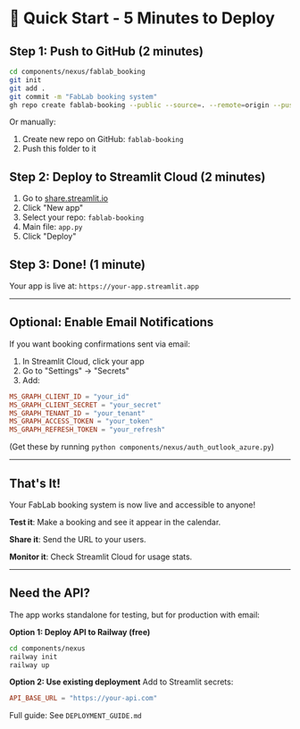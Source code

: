 # 🚀 Quick Start - 5 Minutes to Deploy

## Step 1: Push to GitHub (2 minutes)

```bash
cd components/nexus/fablab_booking
git init
git add .
git commit -m "FabLab booking system"
gh repo create fablab-booking --public --source=. --remote=origin --push
```

Or manually:
1. Create new repo on GitHub: `fablab-booking`
2. Push this folder to it

## Step 2: Deploy to Streamlit Cloud (2 minutes)

1. Go to [share.streamlit.io](https://share.streamlit.io)
2. Click "New app"
3. Select your repo: `fablab-booking`
4. Main file: `app.py`
5. Click "Deploy"

## Step 3: Done! (1 minute)

Your app is live at: `https://your-app.streamlit.app`

---

## Optional: Enable Email Notifications

If you want booking confirmations sent via email:

1. In Streamlit Cloud, click your app
2. Go to "Settings" → "Secrets"
3. Add:
```toml
MS_GRAPH_CLIENT_ID = "your_id"
MS_GRAPH_CLIENT_SECRET = "your_secret"
MS_GRAPH_TENANT_ID = "your_tenant"
MS_GRAPH_ACCESS_TOKEN = "your_token"
MS_GRAPH_REFRESH_TOKEN = "your_refresh"
```

(Get these by running `python components/nexus/auth_outlook_azure.py`)

---

## That's It!

Your FabLab booking system is now live and accessible to anyone!

**Test it**: Make a booking and see it appear in the calendar.

**Share it**: Send the URL to your users.

**Monitor it**: Check Streamlit Cloud for usage stats.

---

## Need the API?

The app works standalone for testing, but for production with email:

**Option 1: Deploy API to Railway (free)**
```bash
cd components/nexus
railway init
railway up
```

**Option 2: Use existing deployment**
Add to Streamlit secrets:
```toml
API_BASE_URL = "https://your-api.com"
```

Full guide: See `DEPLOYMENT_GUIDE.md`

